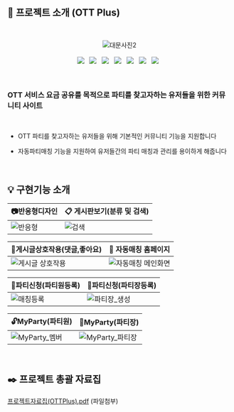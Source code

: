 ## :door: 프로젝트 소개 (OTT Plus)

<br>
<div align=center>
  
  ![대문사진2](https://user-images.githubusercontent.com/90288195/155922225-e4ad04c6-e03f-4c3a-9c8a-930b785f5607.png) <br>&nbsp;<br>
  <img src="https://img.shields.io/badge/Java-v8-007396?&logo=java&logoColor=white&style=flat/"> &nbsp;
  <img src="https://img.shields.io/badge/Spring-v5.2.19-6DB33F?&logo=spring&logoColor=6DB33F&style=flat"> &nbsp;
  <img src="https://img.shields.io/badge/Oracle-v11g-F80000?&logo=ORACLE&logoColor=red&style=flat"> &nbsp;
  <img src="https://img.shields.io/badge/redis-v3.0.504-0769AD?&logo=jQuery&logoColor=DC382D&style=flat"> &nbsp;
  <img src="https://img.shields.io/badge/Tomcat-v9.0.58-F8DC75?&logo=ApacheTomcat&logoColor=F8DC75&style=flat"> &nbsp;
  <img src="https://img.shields.io/badge/Maven-v2.5.1-C71A36?&logo=ApacheMaven&logoColor=C71A36&style=flat"> &nbsp;
  <img src="https://img.shields.io/badge/jQuery-v3.6.0-0769AD?&logo=jQuery&logoColor=0119AD&style=flat"> &nbsp;
  
</div><br>

<h3>OTT 서비스 요금 공유를 목적으로 파티를 찾고자하는 유저들을 위한 커뮤니티 사이트</h3> <br>

- OTT 파티를 찾고자하는 유저들을 위해 기본적인 커뮤니티 기능을 지원합니다

- 자동파티매칭 기능을 지원하여 유저들간의 파티 매칭과 관리를 용이하게 해줍니다

<br>

## :bulb: 구현기능 소개

|:camera:반응형디자인 | :clipboard: 게시판보기(분류 및 검색) |
|--------------------|------------------------------------|
|  ![반응형](https://user-images.githubusercontent.com/90288195/155933503-a662a51b-c2c6-4037-bfc5-da8ae751cf2d.gif)| ![검색](https://user-images.githubusercontent.com/90288195/155946148-058e5e3f-bf93-49f8-b471-d500d15c5b14.gif) |

|:sparkling_heart:게시글상호작용(댓글,좋아요)|:movie_camera: 자동매칭 홈페이지|
|------------------------------------------|-------------------------------|
| ![게시글 상호작용](https://user-images.githubusercontent.com/90288195/156016139-a1d332d1-7e3c-46b9-b97a-6e09e2845708.gif)|![자동매칭 메인화면](https://user-images.githubusercontent.com/90288195/156016925-a67108d7-0099-4dfc-bdaf-f0b3d69ef6d3.gif)|

|:womans_hat:파티신청(파티원등록)|:crown:파티신청(파티장등록)|
|-------------------------------|-------------------------|
|![매칭등록](https://user-images.githubusercontent.com/90288195/156111787-4f6af344-bc43-4eef-a2e0-85ec6928c858.gif)|![파티장_생성](https://user-images.githubusercontent.com/90288195/156122368-777efd5e-3fb8-47c4-a450-caecf38d4f4e.gif)|

|:unlock:MyParty(파티원)|:closed_lock_with_key:MyParty(파티장)|
|--------------------------|-------------------------|
|![MyParty_멤버](https://user-images.githubusercontent.com/90288195/156124259-1f88eca4-fcea-44e4-9077-67ec20d286ff.gif)|![MyParty_파티장](https://user-images.githubusercontent.com/90288195/156124277-0faf9824-f94c-4b5b-b3a3-86c924362097.gif)|

<br>

## :black_nib: 프로젝트 총괄 자료집

[프로젝트자료집(OTTPlus).pdf](https://github.com/inhoekim/FinalPrj/files/8160078/OttPlus_.pdf) (파일첨부)


